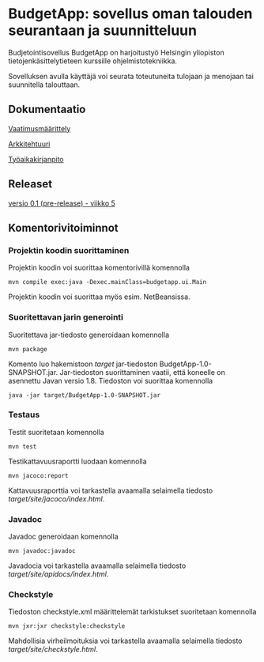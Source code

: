 # BudgetApp: sovellus oman talouden seurantaan ja suunnitteluun

Budjetointisovellus BudgetApp on harjoitustyö Helsingin yliopiston tietojenkäsittelytieteen kurssille ohjelmistotekniikka.

Sovelluksen avulla käyttäjä voi seurata toteutuneita tulojaan ja menojaan tai suunnitella talouttaan. 

## Dokumentaatio

[Vaatimusmäärittely](dokumentaatio/vaatimusmaarittely.md)

[Arkkitehtuuri](dokumentaatio/arkkitehtuuri.md)

[Työaikakirjanpito](dokumentaatio/tyoaikakirjanpito.md)

## Releaset

[versio 0.1 (pre-release) - viikko 5](https://github.com/jmlii/ot-harjoitus/releases/tag/v0.1)

## Komentorivitoiminnot

### Projektin koodin suorittaminen
Projektin koodin voi suorittaa komentorivillä komennolla
```
mvn compile exec:java -Dexec.mainClass=budgetapp.ui.Main
```
Projektin koodin voi suorittaa myös esim. NetBeansissa.

### Suoritettavan jarin generointi
Suoritettava jar-tiedosto generoidaan komennolla
```
mvn package
```
Komento luo hakemistoon *target* jar-tiedoston BudgetApp-1.0-SNAPSHOT.jar. Jar-tiedoston suorittaminen vaatii, että koneelle on asennettu Javan versio 1.8. Tiedoston voi suorittaa komennolla
```
java -jar target/BudgetApp-1.0-SNAPSHOT.jar
```

### Testaus
Testit suoritetaan komennolla
```
mvn test 
```
Testikattavuusraportti luodaan komennolla 
```
mvn jacoco:report
```
Kattavuusraporttia voi tarkastella avaamalla selaimella tiedosto *target/site/jacoco/index.html*.

### Javadoc
Javadoc generoidaan komennolla
```
mvn javadoc:javadoc
```
Javadocia voi tarkastella avaamalla selaimella tiedosto *target/site/apidocs/index.html*.

### Checkstyle
Tiedoston checkstyle.xml määrittelemät tarkistukset suoritetaan komennolla
```
mvn jxr:jxr checkstyle:checkstyle
```
Mahdollisia virheilmoituksia voi tarkastella avaamalla selaimella tiedosto *target/site/checkstyle.html*.
